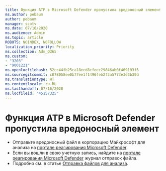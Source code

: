 ```yaml
---
title: Функция ATP в Microsoft Defender пропустила вредоносный элемент
ms.author: pebaum
author: pebaum
manager: scotv
ms.date: 07/16/2020
ms.audience: Admin
ms.topic: article
ROBOTS: NOINDEX, NOFOLLOW
localization_priority: Priority
ms.collection: Adm_O365
ms.custom:
- "3203"
- "9001221"
ms.openlocfilehash: 52cc44fb25ca18ecd8cfeec29846ab0f469193f5
ms.sourcegitcommit: c078058ee0b77ee1f1496feb2f3a5773e3e3b30d
ms.translationtype: HT
ms.contentlocale: ru-RU
ms.lasthandoff: 07/16/2020
ms.locfileid: "45157325"
---
```

# <a name="microsoft-defender-atp-missed-a-malicious-item"></a>Функция ATP в Microsoft Defender пропустила вредоносный элемент

- Отправьте вредоносный файл в корпорацию Майкрософт для анализа на [портале реагирования Microsoft Defender](https://www.microsoft.com/wdsi/filesubmission/). 
- Если вы вошли в свою учетную запись, найдите на [портале реагирования Microsoft Defender](https://www.microsoft.com/wdsi/submissionhistory) журнал отправок файла.
- Подробно см. в статье [Отправка файлов для анализа](https://docs.microsoft.com/windows/security/threat-protection/intelligence/submission-guide).